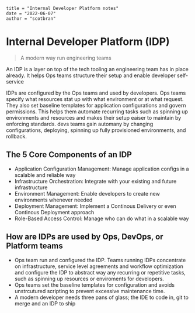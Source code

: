 ```
title = "Internal Developer Platform notes"
date = "2022-06-07"
author = "scotbran"
```
# Internal Developer Platform (IDP)
> A modern way run engineering teams

An IDP is a layer on top of the tech tooling an engineering team has in place already. It helps Ops teams structure their 
setup and enable developer self-service

IDPs are configured by the Ops teams and used by developers. Ops teams specify what resources stat up with what environment
or at what request. They also set baseline templates for application configurations and govern permissions. This helps them
automate recurring tasks such as spinning up environments and resources and makes their setup eaiser to maintain by enforcing
standards. devs teams gain automany by changing configurations, deploying, spinning up fully provisioned environments, and rollback.

## The 5 Core Components of an IDP
- Application Configuration Management: Manage application configs in a scalable and reliable way
- Infrastructure Orchestration: Integrate with your existing and future infrastructure
- Environment Management: Enable developers to create new environments whenever needed
- Deployment Management: Implement a Continous Delivery or even Continous Deployment approach
- Role-Based Access Control: Manage who can do what in a scalable way

## How are IDPs are used by Ops, DevOps, or Platform teams
- Ops team run and configured the IDP. Teams running IDPs concentrate on infrastructure, service level agreements and workflow optimization and configure the IDP to abstract way any recurring or repetitive tasks, such as spinning up resources or enviroments for developers.
- Ops teams set the baseline templates for configuration and avoids unstrcutured scripting to prevent excessive maintenance time. 
- A modern developer needs three pans of glass; the IDE to code in, git to merge and an IDP to ship


